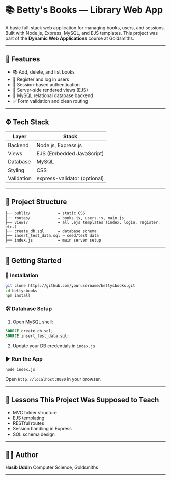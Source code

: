 # 📚 Betty's Books — Library Web App

A basic full-stack web application for managing books, users, and sessions. Built with Node.js, Express, MySQL, and EJS templates. This project was part of the **Dynamic Web Applications** course at Goldsmiths.

---

## 🧾 Features

* 📚 Add, delete, and list books
* 👤 Register and log in users
* 🔐 Session-based authentication
* 🎨 Server-side rendered views (EJS)
* 💾 MySQL relational database backend
* ✅ Form validation and clean routing

---

## ⚙️ Tech Stack

| Layer      | Stack                        |
| ---------- | ---------------------------- |
| Backend    | Node.js, Express.js          |
| Views      | EJS (Embedded JavaScript)    |
| Database   | MySQL                        |
| Styling    | CSS                          |
| Validation | express-validator (optional) |

---

## 📂 Project Structure

```
├── public/            → static CSS
├── routes/            → books.js, users.js, main.js
├── views/             → all .ejs templates (index, login, register, etc.)
├── create_db.sql      → database schema
├── insert_test_data.sql → seed/test data
├── index.js           → main server setup
```

---

## 🚀 Getting Started

### 🔧 Installation

```bash
git clone https://github.com/yourusername/bettysbooks.git
cd bettysbooks
npm install
```

### 🛠️ Database Setup

1. Open MySQL shell:

```sql
SOURCE create_db.sql;
SOURCE insert_test_data.sql;
```

2. Update your DB credentials in `index.js`

### ▶️ Run the App

```bash
node index.js
```

Open `http://localhost:8080` in your browser.

---

## 🧠 Lessons This Project Was Supposed to Teach

* MVC folder structure
* EJS templating
* RESTful routes
* Session handling in Express
* SQL schema design

---

## 🙋‍♂️ Author

**Hasib Uddin**
Computer Science, Goldsmiths

---
